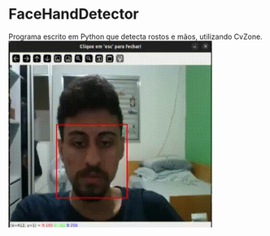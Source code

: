 # FaceHandDetector
Programa escrito em Python que detecta rostos e mãos, utilizando CvZone.
![Título do gif](/Exemplo.gif)
